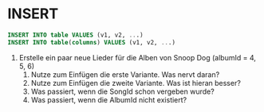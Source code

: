 # INSERT

```sql
INSERT INTO table VALUES (v1, v2, ...)
INSERT INTO table(columns) VALUES (v1, v2, ...)
```
1. Erstelle ein paar neue Lieder für die Alben von Snoop Dog (albumId = 4, 5, 6)
    1. Nutze zum Einfügen die erste Variante. Was nervt daran?
    2. Nutze zum Einfügen die zweite Variante. Was ist hieran besser?
    3. Was passiert, wenn die SongId schon vergeben wurde?  
    4. Was passiert, wenn die AlbumId nicht existiert?
